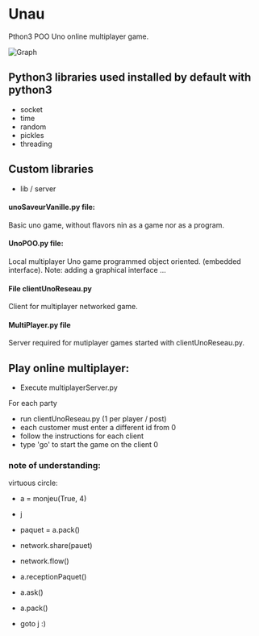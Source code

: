 # Unau
Pthon3 POO Uno online multiplayer game.

![Graph](http://www.tuks.ovh/github_webpages/Unau-no-rezo/Capture.png)

## Python3 libraries used installed by default with python3
- socket
- time
- random
- pickles
- threading

## Custom libraries
- lib / server

#### unoSaveurVanille.py file:
Basic uno game, without flavors nin as a game nor as a program.

#### UnoPOO.py file:
Local multiplayer Uno game programmed object oriented. (embedded interface).
Note: adding a graphical interface ...

#### File clientUnoReseau.py
Client for multiplayer networked game.

#### MultiPlayer.py file
Server required for mutiplayer games started with clientUnoReseau.py.
  
## Play online multiplayer:
  - Execute multiplayerServer.py

For each party
  - run clientUnoReseau.py (1 per player / post)
  - each customer must enter a different id from 0
  - follow the instructions for each client
  - type 'go' to start the game on the client 0


### note of understanding:

  virtuous circle:

  - a = monjeu(True, 4)

  - j
  
  - paquet = a.pack()
  
  - network.share(pauet)
  
  - network.flow()
  
  - a.receptionPaquet()
  
  - a.ask()
  
  - a.pack()

  - goto j :)
